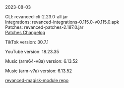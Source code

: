 2023-08-03
  
CLI: revanced-cli-2.23.0-all.jar  
Integrations: revanced-integrations-0.115.0-v0.115.0.apk  
Patches: revanced-patches-2.187.0.jar  
[Patches Changelog](https://github.com/revanced/revanced-patches/releases/tag/v2.187.0)  

TikTok version: 30.7.1  

YouTube version: 18.23.35  

Music (arm64-v8a) version: 6.13.52  

Music (arm-v7a) version: 6.13.52  

[revanced-magisk-module repo](https://github.com/j-hc/revanced-magisk-module)

